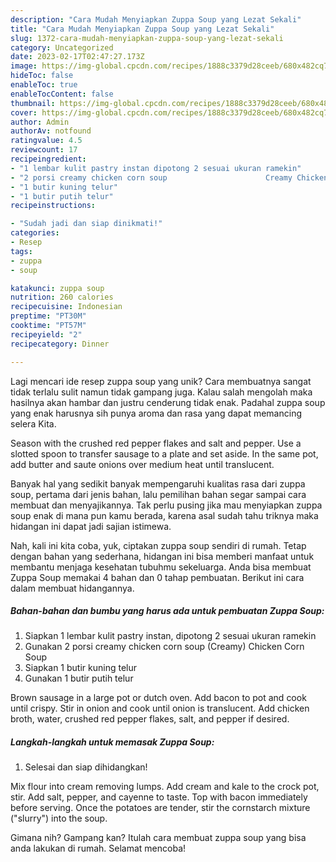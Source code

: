 ```yaml
---
description: "Cara Mudah Menyiapkan Zuppa Soup yang Lezat Sekali"
title: "Cara Mudah Menyiapkan Zuppa Soup yang Lezat Sekali"
slug: 1372-cara-mudah-menyiapkan-zuppa-soup-yang-lezat-sekali
category: Uncategorized
date: 2023-02-17T02:47:27.173Z
image: https://img-global.cpcdn.com/recipes/1888c3379d28ceeb/680x482cq70/zuppa-soup-foto-resep-utama.jpg
hideToc: false
enableToc: true
enableTocContent: false
thumbnail: https://img-global.cpcdn.com/recipes/1888c3379d28ceeb/680x482cq70/zuppa-soup-foto-resep-utama.jpg
cover: https://img-global.cpcdn.com/recipes/1888c3379d28ceeb/680x482cq70/zuppa-soup-foto-resep-utama.jpg
author: Admin
authorAv: notfound
ratingvalue: 4.5
reviewcount: 17
recipeingredient:
- "1 lembar kulit pastry instan dipotong 2 sesuai ukuran ramekin"
- "2 porsi creamy chicken corn soup                      Creamy Chicken Corn Soup"
- "1 butir kuning telur"
- "1 butir putih telur"
recipeinstructions:

- "Sudah jadi dan siap dinikmati!"
categories:
- Resep
tags:
- zuppa
- soup

katakunci: zuppa soup 
nutrition: 260 calories
recipecuisine: Indonesian
preptime: "PT30M"
cooktime: "PT57M"
recipeyield: "2"
recipecategory: Dinner

---
```





Lagi mencari ide resep zuppa soup yang unik? Cara membuatnya sangat tidak terlalu sulit namun tidak gampang juga. Kalau salah mengolah maka hasilnya akan hambar dan justru cenderung tidak enak. Padahal zuppa soup yang enak harusnya sih punya aroma dan rasa yang dapat memancing selera Kita.





Season with the crushed red pepper flakes and salt and pepper. Use a slotted spoon to transfer sausage to a plate and set aside. In the same pot, add butter and saute onions over medium heat until translucent.

Banyak hal yang sedikit banyak mempengaruhi kualitas rasa dari zuppa soup, pertama dari jenis bahan, lalu pemilihan bahan segar sampai cara membuat dan menyajikannya. Tak perlu pusing jika mau menyiapkan zuppa soup enak di mana pun kamu berada, karena asal sudah tahu triknya maka hidangan ini dapat jadi sajian istimewa.






Nah, kali ini kita coba, yuk, ciptakan zuppa soup sendiri di rumah. Tetap dengan bahan yang sederhana, hidangan ini bisa memberi manfaat untuk membantu menjaga kesehatan tubuhmu sekeluarga. Anda bisa membuat Zuppa Soup memakai 4 bahan dan 0 tahap pembuatan. Berikut ini cara dalam membuat hidangannya.

<!--inarticleads1-->

##### Bahan-bahan dan bumbu yang harus ada untuk pembuatan Zuppa Soup:

1. Siapkan 1 lembar kulit pastry instan, dipotong 2 sesuai ukuran ramekin
1. Gunakan 2 porsi creamy chicken corn soup                      (Creamy) Chicken Corn Soup
1. Siapkan 1 butir kuning telur
1. Gunakan 1 butir putih telur


Brown sausage in a large pot or dutch oven. Add bacon to pot and cook until crispy. Stir in onion and cook until onion is translucent. Add chicken broth, water, crushed red pepper flakes, salt, and pepper if desired. 

<!--inarticleads2-->

##### Langkah-langkah untuk memasak Zuppa Soup:


1. Selesai dan siap dihidangkan!

Mix flour into cream removing lumps. Add cream and kale to the crock pot, stir. Add salt, pepper, and cayenne to taste. Top with bacon immediately before serving. Once the potatoes are tender, stir the cornstarch mixture (&#34;slurry&#34;) into the soup. 

Gimana nih? Gampang kan? Itulah cara membuat zuppa soup yang bisa anda lakukan di rumah. Selamat mencoba!
